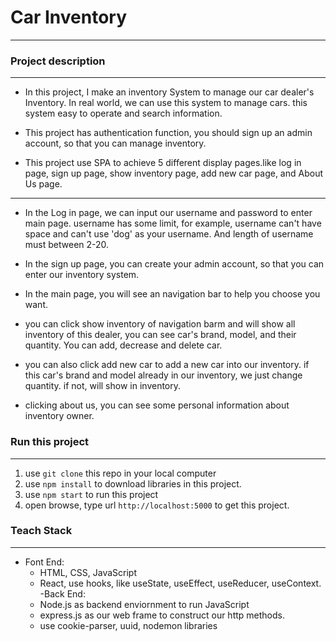 # Car Inventory
---
### Project description
---
- In this project, I make an inventory System to manage our car dealer's Inventory. In real world, we can use this system to manage cars. this system easy to operate and search information.

- This project has authentication function, you should sign up an admin account, so that you can manage inventory.

- This project use SPA to achieve 5 different display pages.like log in page, sign up page, show inventory page, add new car page, and About Us page.
---
- In the Log in page, we can input our username and password to enter main page. username has some limit, for example, username can't have space and can't use 'dog' as your username. And length of username must between 2-20.

- In the sign up page, you can create your admin account, so that you can enter our inventory system.

- In the main page, you will see an navigation bar to help you choose you want.

- you can click show inventory of navigation barm and will show all inventory of this dealer, you can see car's brand, model, and their quantity. You can add, decrease and delete car.

- you can also click add new car to add a new car into our inventory. if this car's brand and model already in our inventory, we just change quantity. if not, will show in inventory.

- clicking about us, you can see some personal information about inventory owner.

### Run this project
---
1. use `git clone` this repo in your local computer
2. use `npm install` to download libraries in this project.
3. use `npm start` to run this project
4. open browse, type url `http://localhost:5000` to get this project.

### Teach Stack
---
- Font End:
  - HTML, CSS, JavaScript
  - React, use hooks, like useState, useEffect, useReducer, useContext.
-Back End:
  - Node.js as backend enviornment to run JavaScript
  - express.js as our web frame to construct our http methods.
  - use cookie-parser, uuid, nodemon libraries
